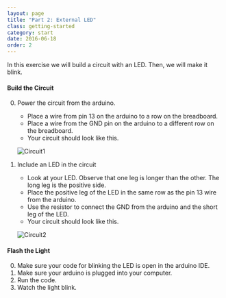 ```yaml
---
layout: page
title: "Part 2: External LED"
class: getting-started
category: start
date: 2016-06-18
order: 2
---
```


In this exercise we will build a circuit with an LED. Then, we will make it blink.

#### Build the Circuit

0. Power the circuit from the arduino.
    * Place a wire from pin 13 on the arduino to a row on the breadboard.
    * Place a wire from the GND pin on the arduino to  a different row on the breadboard.
    * Your circuit should look like this.

    ![Circuit1]({{site.baseurl}}/assets/part1/power-breadboard-img.jpg)

0. Include an LED in the circuit
    * Look at your LED. Observe that one leg is longer than the other. The long leg is the positive side.
    * Place the positive leg of the LED in the same row as the pin 13 wire from the arduino.
    * Use the resistor to connect the GND from the arduino and the short leg of the LED.
    * Your circuit should look like this.

    ![Circuit2]({{site.baseurl}}/assets/part1/add-led.jpg)

#### Flash the Light

0. Make sure your code for blinking the LED is open in the arduino IDE.
0. Make sure your arduino is plugged into your computer.
0. Run the code.
0. Watch the light blink.
